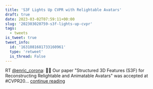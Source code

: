 ```yaml
---
title: 'S3F Lights Up CVPR with Relightable Avatars'
draft: true
date: 2023-03-02T07:59:11+00:00
slug: '202303020759-s3f-lights-up-cvpr'
tags:
  - tweets
is_tweet: true
tweet_info:
  id: '1631081681733160961'
  type: 'retweet'
  is_thread: False
---
```




RT [@enric_corona](https://x.com/enric_corona): 📢📢 Our paper "Structured 3D Features (S3F) for Reconstructing Relightable and Animatable Avatars" was accepted at #CVPR20… [continue reading](https://x.com/sytelus/status/1631081681733160961)
